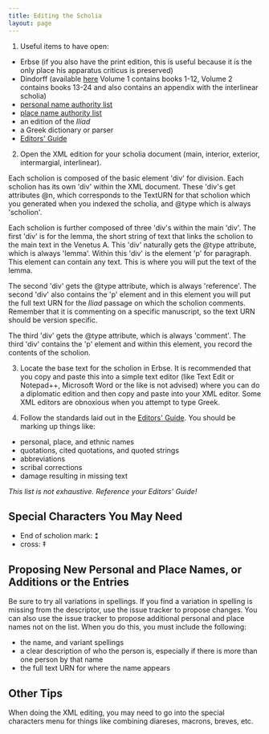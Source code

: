 ```yaml
---
title: Editing the Scholia
layout: page
---
```



1. Useful items to have open:
  - Erbse (if you also have the print edition, this is useful because it is the only place his apparatus criticus is preserved)
  - Dindorff (available [here](http://www.homermultitext.org/resources.html) Volume 1 contains books 1-12, Volume 2 contains books 13-24 and also contains an appendix with the interlinear scholia)
  - [personal name authority list](https://github.com/homermultitext/hmt-authlists/blob/master/data/hmtnames.csv)
  - [place name authority list](https://github.com/homermultitext/hmt-authlists/blob/master/data/hmtplaces.csv)
  - an edition of the *Iliad*
  - a Greek dictionary or parser
  - [Editors' Guide](http://homermultitext.github.io/hmt-editors-guide/)
  
2. Open the XML edition for your scholia document (main, interior, exterior, intermargial, interlinear). 

  Each scholion is composed of the basic element 'div' for division. Each scholion has its own 'div' within the XML document. These 'div's get attributes @n, which corresponds to the TextURN for that scholion which you generated when you indexed the scholia, and @type which is always 'scholion'.

  Each scholion is further composed of three 'div's within the main 'div'. The first 'div' is for the lemma, the short string of text that links the scholion to the main text in the Venetus A. This 'div' naturally gets the @type attribute, which is always 'lemma'. Within this 'div' is the element 'p' for paragraph. This element can contain any text. This is where you will put the text of the lemma.

  The second 'div' gets the @type attribute, which is always 'reference'. The second 'div' also contains the 'p' element and in this element you will put the full text URN for the *Iliad* passage on which the scholion comments. Remember that it is commenting on a specific manuscript, so the text URN should be version specific.

  The third 'div' gets the @type attribute, which is always 'comment'. The third 'div' contains the 'p' element and within this element, you record the contents of the scholion.

3. Locate the base text for the scholion in Erbse. It is recommended that you copy and paste this into a simple text editor (like Text Edit or Notepad++, Microsoft Word or the like is not advised) where you can do a diplomatic edition and then copy and paste into your XML editor. Some XML editors are obnoxious when you attempt to type Greek.

4. Follow the standards laid out in the [Editors' Guide](http://homermultitext.github.io/hmt-editors-guide/). You should be marking up things like:
  - personal, place, and ethnic names
  - quotations, cited quotations, and quoted strings
  - abbreviations
  - scribal corrections
  - damage resulting in missing text
 
*This list is not exhaustive. Reference your Editors' Guide!*  

## Special Characters You May Need ##

- End of scholion mark: ⁑
- cross: ‡

## Proposing New Personal and Place Names, or Additions or the Entries ##

Be sure to try all variations in spellings. If you find a variation in spelling is missing from the descriptor, use the issue tracker to propose changes. You can also use the issue tracker to propose additional personal and place names not on the list. When you do this, you must include the following:

- the name, and variant spellings
- a clear description of who the person is, especially if there is more than one person by that name
- the full text URN for where the name appears

## Other Tips ##

When doing the XML editing, you may need to go into the special characters menu for things like combining diareses, macrons, breves, etc.


